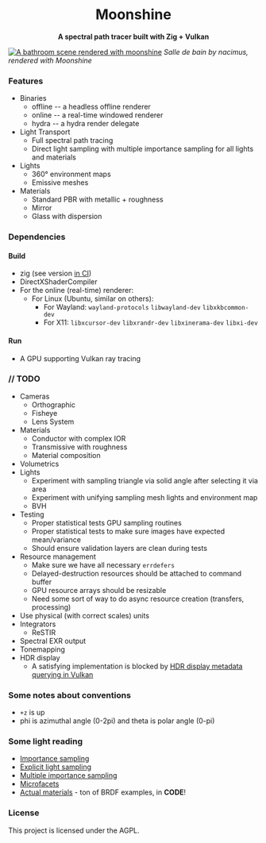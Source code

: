 <div align="center">

# Moonshine

**A spectral path tracer built with Zig + Vulkan**
</div>

[![A bathroom scene rendered with moonshine](https://repository-images.githubusercontent.com/378788480/b9ad3836-4558-43f6-82ed-6668d99399b4)](https://blendswap.com/blend/12584)
*Salle de bain by nacimus, rendered with Moonshine*

### Features
* Binaries
    * offline -- a headless offline renderer
    * online -- a real-time windowed renderer
    * hydra -- a hydra render delegate
* Light Transport
    * Full spectral path tracing
    * Direct light sampling with multiple importance sampling for all lights and materials
* Lights
    * 360° environment maps
    * Emissive meshes
* Materials
    * Standard PBR with metallic + roughness
    * Mirror
    * Glass with dispersion

### Dependencies
#### Build
* zig (see version [in CI](.github/workflows/build.yml))
* DirectXShaderCompiler
* For the online (real-time) renderer:
  * For Linux (Ubuntu, similar on others):
      * For Wayland: `wayland-protocols` `libwayland-dev` `libxkbcommon-dev`
      * For X11: `libxcursor-dev` `libxrandr-dev` `libxinerama-dev` `libxi-dev`
#### Run
* A GPU supporting Vulkan ray tracing

### // TODO
* Cameras
  * Orthographic
  * Fisheye
  * Lens System
* Materials
  * Conductor with complex IOR
  * Transmissive with roughness
  * Material composition
* Volumetrics
* Lights
  * Experiment with sampling triangle via solid angle after selecting it via area
  * Experiment with unifying sampling mesh lights and environment map
  * BVH
* Testing
  * Proper statistical tests GPU sampling routines
  * Proper statistical tests to make sure images have expected mean/variance
  * Should ensure validation layers are clean during tests
* Resource management
  * Make sure we have all necessary `errdefers`
  * Delayed-destruction resources should be attached to command buffer
  * GPU resource arrays should be resizable
  * Need some sort of way to do async resource creation (transfers, processing)
* Use physical (with correct scales) units
* Integrators
  * ReSTIR
* Spectral EXR output
* Tonemapping
* HDR display
  * A satisfying implementation is blocked by [HDR display metadata querying in Vulkan](https://github.com/KhronosGroup/Vulkan-Docs/issues/1787)

### Some notes about conventions
* `+z` is up
* phi is azimuthal angle (0-2pi) and theta is polar angle (0-pi)

### Some light reading
- [Importance sampling](https://computergraphics.stackexchange.com/q/4979)
- [Explicit light sampling](https://computergraphics.stackexchange.com/q/5152)
- [Multiple importance sampling](https://graphics.stanford.edu/courses/cs348b-03/papers/veach-chapter9.pdf)
- [Microfacets](https://agraphicsguy.wordpress.com/2015/11/01/sampling-microfacet-brdf/)
- [Actual materials](https://github.com/wdas/brdf) - ton of BRDF examples, in **CODE**!

### License

This project is licensed under the AGPL.

